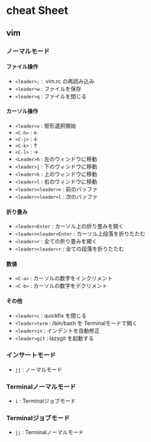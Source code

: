 # cheat Sheet

## vim

### ノーマルモード

#### ファイル操作
- `<leader>;` : .vim.rc の再読み込み
- `<leader>w` : ファイルを保存
- `<leader>q` : ファイルを閉じる

#### カーソル操作
- `<leader>v` : 矩形選択開始
- `<C-h>` : ←
- `<C-j>` : ↓
- `<C-k>` : ↑
- `<C-l>` : →
- `<Leader>h` : 左のウィンドウに移動
- `<leader>j` : 下のウィンドウに移動
- `<leader>k` : 上のウィンドウに移動
- `<leader>l` : 右のウィンドウに移動
- `<leader><leader>n` : 前のバッファ
- `<leader><leader>l` : 次のバッファ

#### 折り畳み
- `<leader>Enter` : カーソル上の折り畳みを開く
- `<leader><leader>Enter` : カーソル上段落を折りたたむ
- `<leader>r` : 全ての折り畳みを開く
- `<leader><leader>r` : 全ての段落を折りたたむ

#### 数値
- `<C-a>` : カーソルの数字をインクリメント
- `<C-b>` : カーソルの数字をデクリメント

#### その他
- `<leader>c` : quickfix を閉じる
- `<leader>term` : /bin/bash を Terminalモードで開く
- `<leader>in` : インデントを自動修正
- `<leader>git` : lazygit を起動する

### インサートモード
- `jj` : ノーマルモード

### Terminalノーマルモード
- `i` : Terminalジョブモード

### Terminalジョブモード
- `jj` : Terminalノーマルモード

